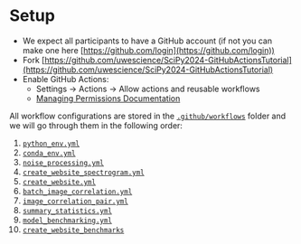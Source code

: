 # Setup

* We expect all participants to have a GitHub account (if not you can make one here [https://github.com/login](https://github.com/login))
* Fork [https://github.com/uwescience/SciPy2024-GitHubActionsTutorial](https://github.com/uwescience/SciPy2024-GitHubActionsTutorial)
* Enable GitHub Actions:
  * Settings ->   Actions -> Allow actions and reusable workflows
  * [Managing Permissions 
Documentation](https://docs.github.com/en/repositories/managing-your-repositorys-settings-and-features/enabling-features-for-your-repository/managing-github-actions-settings-for-a-repository)


All workflow configurations are stored in the [`.github/workflows`](https://github.com/uwescience/SciPy2024-GitHubActionsTutorial/tree/main/.github/workflows) folder and we will go through them in the following order:

1. [`python_env.yml`](https://github.com/uwescience/SciPy2024-GitHubActionsTutorial/blob/main/.github/workflows/python_env.yml)
2. [`conda_env.yml`](https://github.com/uwescience/SciPy2024-GitHubActionsTutorial/blob/main/.github/workflows/conda_env.yml)
3. [`noise_processing.yml`](https://github.com/uwescience/SciPy2024-GitHubActionsTutorial/blob/main/.github/workflows/noise_processing.yml)
4. [`create_website_spectrogram.yml`](https://github.com/uwescience/SciPy2024-GitHubActionsTutorial/blob/main/.github/workflows/create_website_spectrogram.yml)
5. [`create_website.yml`](https://github.com/uwescience/SciPy2024-GitHubActionsTutorial/blob/main/.github/workflows/create_website.yml)
6. [`batch_image_correlation.yml`](https://github.com/uwescience/SciPy2024-GitHubActionsTutorial/blob/main/.github/workflows/batch_image_correlation.yml)
7. [`image_correlation_pair.yml`](https://github.com/uwescience/SciPy2024-GitHubActionsTutorial/blob/main/.github/workflows/image_correlation_pair.yml)
8. [`summary_statistics.yml`](https://github.com/uwescience/SciPy2024-GitHubActionsTutorial/blob/main/.github/workflows/summary_statistics.yml)
9. [`model_benchmarking.yml`](https://github.com/uwescience/SciPy2024-GitHubActionsTutorial/blob/main/.github/workflows/model_benchmarking.yml)
10. [`create_website_benchmarks`](https://github.com/uwescience/SciPy2024-GitHubActionsTutorial/blob/main/.github/workflows/create_website_benchmarks.yml)

 






























